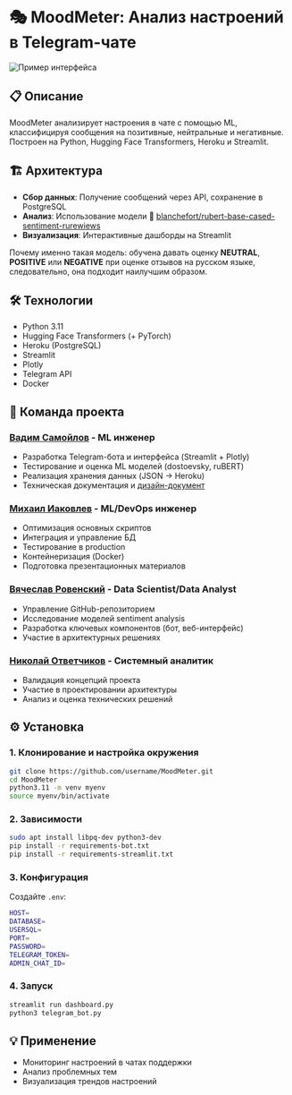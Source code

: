 # 🎭 MoodMeter: Анализ настроений в Telegram-чате

![Пример интерфейса](https://i.imghippo.com/files/ihsi8695Dg.jpg)

## 📋 Описание
MoodMeter анализирует настроения в чате с помощью ML, классифицируя сообщения на позитивные, нейтральные и негативные. Построен на Python, Hugging Face Transformers, Heroku и Streamlit.

## 🏗️ Архитектура
- **Сбор данных**: Получение сообщений через API, сохранение в PostgreSQL
- **Анализ**: Использование модели 🤗 [blanchefort/rubert-base-cased-sentiment-rurewiews](https://huggingface.co/blanchefort/rubert-base-cased-sentiment-rurewiews)
- **Визуализация**: Интерактивные дашборды на Streamlit

Почему именно такая модель: обучена давать оценку **NEUTRAL**, **POSITIVE** или **NEGATIVE** при оценке отзывов на русском языке, следовательно, она подходит наилучшим образом.

## 🛠️ Технологии
- Python 3.11
- Hugging Face Transformers (+ PyTorch)
- Heroku (PostgreSQL)
- Streamlit
- Plotly
- Telegram API
- Docker

## 👥 Команда проекта

### [Вадим Самойлов](https://github.com/metanovus) - ML инженер
- Разработка Telegram-бота и интерфейса (Streamlit + Plotly)
- Тестирование и оценка ML моделей (dostoevsky, ruBERT)
- Реализация хранения данных (JSON → Heroku)
- Техническая документация и [дизайн-документ](https://crystalline-throat-711.notion.site/MoodScore-2-15c8445d66ae4951b30dfcb094f991df)

### [Михаил Иаковлев](https://github.com/miakovlev) - ML/DevOps инженер
- Оптимизация основных скриптов
- Интеграция и управление БД
- Тестирование в production
- Контейнеризация (Docker)
- Подготовка презентационных материалов

### [Вячеслав Ровенский](https://github.com/Viacheslav-Rovenskiy) - Data Scientist/Data Analyst
- Управление GitHub-репозиторием
- Исследование моделей sentiment analysis
- Разработка ключевых компонентов (бот, веб-интерфейс)
- Участие в архитектурных решениях

### [Николай Ответчиков](https://github.com/otvet4ikov) - Системный аналитик
- Валидация концепций проекта
- Участие в проектировании архитектуры
- Анализ и оценка технических решений

## ⚙️ Установка

### 1. Клонирование и настройка окружения
```bash
git clone https://github.com/username/MoodMeter.git
cd MoodMeter
python3.11 -m venv myenv
source myenv/bin/activate
```

### 2. Зависимости
```bash
sudo apt install libpq-dev python3-dev
pip install -r requirements-bot.txt
pip install -r requirements-streamlit.txt
```

### 3. Конфигурация
Создайте `.env`:
```bash
HOST=
DATABASE=
USERSQL=
PORT=
PASSWORD=
TELEGRAM_TOKEN=
ADMIN_CHAT_ID=
```

### 4. Запуск
```bash
streamlit run dashboard.py
python3 telegram_bot.py
```

## 💡 Применение
- Мониторинг настроений в чатах поддержки
- Анализ проблемных тем
- Визуализация трендов настроений
